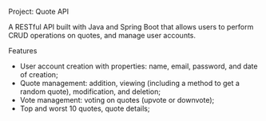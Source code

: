 Project: Quote API

A RESTful API built with Java and Spring Boot that allows users to perform CRUD operations on quotes, and manage user accounts.

Features

- User account creation with properties: name, email, password, and date of creation;
- Quote management: addition, viewing (including a method to get a random quote), modification, and deletion;
- Vote management: voting on quotes (upvote or downvote);
- Top and worst 10 quotes, quote details;
